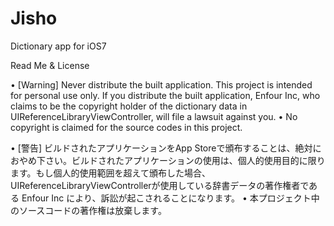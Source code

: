 Jisho
=====
Dictionary app for iOS7


Read Me & License

• [Warning] Never distribute the built application.  This project is intended for personal use only.  If you distribute the built application, Enfour Inc, who claims to be the copyright holder of the dictionary data in UIReferenceLibraryViewController, will file a lawsuit against you.
• No copyright is claimed for the source codes in this project. 

• [警告]  ビルドされたアプリケーションをApp Storeで頒布することは、絶対におやめ下さい。ビルドされたアプリケーションの使用は、個人的使用目的に限ります。もし個人的使用範囲を超えて頒布した場合、UIReferenceLibraryViewControllerが使用している辞書データの著作権者である Enfour Inc により、訴訟が起こされることになります。
• 本プロジェクト中のソースコードの著作権は放棄します。
